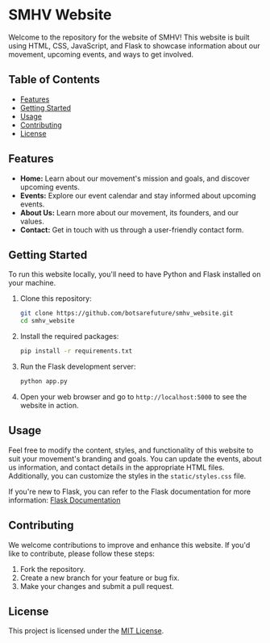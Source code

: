 # SMHV Website

Welcome to the repository for the website of SMHV! This website is built using HTML, CSS, JavaScript, and Flask to showcase information about our movement, upcoming events, and ways to get involved.

## Table of Contents

- [Features](#features)
- [Getting Started](#getting-started)
- [Usage](#usage)
- [Contributing](#contributing)
- [License](#license)

## Features

- **Home:** Learn about our movement's mission and goals, and discover upcoming events.
- **Events:** Explore our event calendar and stay informed about upcoming events.
- **About Us:** Learn more about our movement, its founders, and our values.
- **Contact:** Get in touch with us through a user-friendly contact form.

## Getting Started

To run this website locally, you'll need to have Python and Flask installed on your machine.

1. Clone this repository:

    ```bash
    git clone https://github.com/botsarefuture/smhv_website.git
    cd smhv_website
    ```

2. Install the required packages:

    ```bash
    pip install -r requirements.txt
    ```

3. Run the Flask development server:

    ```bash
    python app.py
    ```

4. Open your web browser and go to `http://localhost:5000` to see the website in action.

## Usage

Feel free to modify the content, styles, and functionality of this website to suit your movement's branding and goals. You can update the events, about us information, and contact details in the appropriate HTML files. Additionally, you can customize the styles in the `static/styles.css` file.

If you're new to Flask, you can refer to the Flask documentation for more information: [Flask Documentation](https://flask.palletsprojects.com/)

## Contributing

We welcome contributions to improve and enhance this website. If you'd like to contribute, please follow these steps:

1. Fork the repository.
2. Create a new branch for your feature or bug fix.
3. Make your changes and submit a pull request.

## License

This project is licensed under the [MIT License](LICENSE).
